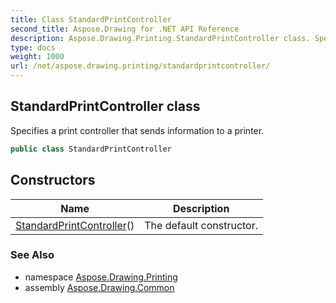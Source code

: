 ```yaml
---
title: Class StandardPrintController
second_title: Aspose.Drawing for .NET API Reference
description: Aspose.Drawing.Printing.StandardPrintController class. Specifies a print controller that sends information to a printer
type: docs
weight: 1000
url: /net/aspose.drawing.printing/standardprintcontroller/
---
```

## StandardPrintController class

Specifies a print controller that sends information to a printer.

```csharp
public class StandardPrintController
```

## Constructors

| Name | Description |
| --- | --- |
| [StandardPrintController](standardprintcontroller/)() | The default constructor. |

### See Also

* namespace [Aspose.Drawing.Printing](../../aspose.drawing.printing/)
* assembly [Aspose.Drawing.Common](../../)


